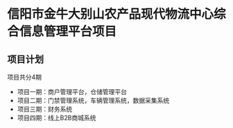 # 信阳市金牛大别山农产品现代物流中心综合信息管理平台项目
## 项目计划
项目共分4期
* 项目一期：商户管理平台，仓储管理平台
* 项目二期：门禁管理系统，车辆管理系统，数据采集系统
* 项目三期：财务系统
* 项目四期：线上B2B商城系统
